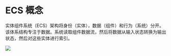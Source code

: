 # ECS 概念
实体组件系统（ECS）架构将身份（实体），数据（组件）和行为（系统）分开。该体系结构专注于数据。系统读取组件数据流，然后将数据从输入状态转换为输出状态，然后对这些实体进行索引。

![](https://cdn.jsdelivr.net/gh/longshilin/images/20201229131912.png)


<!--stackedit_data:
eyJoaXN0b3J5IjpbMTc4ODEyNDc1OCwxNTExNzk3MzY0LDEyNT
A4NTIyOTRdfQ==
-->